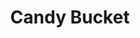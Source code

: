 ---
layout: item
raw_url: https://prdwebappstorage.blob.core.windows.net/kansaspattons/images/gallery-2009-10-31/img59463.jpg
thumb_url: https://prdwebappstorage.blob.core.windows.net/kansaspattons/images/gallery-2009-10-31/thumb_img59463.jpg
index: 18
title: Candy Bucket
---
